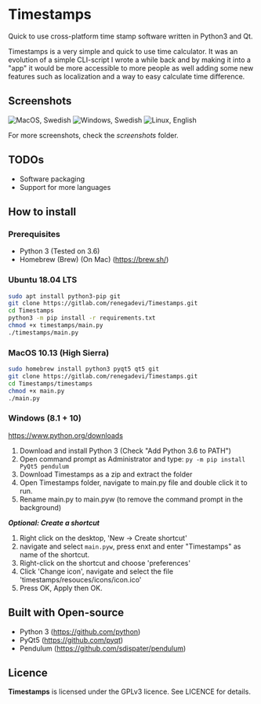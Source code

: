 Timestamps
=========
Quick to use cross-platform time stamp software written in Python3 and Qt.

Timestamps is a very simple and quick to use time calculator. It was an evolution of a simple CLI-script I wrote a while back and by making it into a "app" it would be more accessible to more people as well adding some new features such as localization and a way to easy calculate time difference.


Screenshots
-------------
![MacOS, Swedish](https://gitlab.com/renegadevi/timestamps/raw/master/screenshots/macos_timestamps_week.png)
![Windows, Swedish](https://gitlab.com/renegadevi/timestamps/raw/master/screenshots/windows_timestamps_month.png)
![Linux, English](https://gitlab.com/renegadevi/timestamps/raw/master/screenshots/ubuntu_timestamps_date_differerence.png)

For more screenshots, check the *screenshots* folder.

TODOs
-------------
- Software packaging
- Support for more languages

How to install
-------------

### Prerequisites
- Python 3 (Tested on 3.6)
- Homebrew (Brew) (On Mac) (https://brew.sh/)


### Ubuntu 18.04 LTS
```bash
sudo apt install python3-pip git
git clone https://gitlab.com/renegadevi/Timestamps.git
cd Timestamps
python3 -m pip install -r requirements.txt
chmod +x timestamps/main.py
./timestamps/main.py
```

### MacOS 10.13 (High Sierra)
```bash
sudo homebrew install python3 pyqt5 qt5 git
git clone https://gitlab.com/renegadevi/Timestamps.git
cd Timestamps/timestamps
chmod +x main.py
./main.py
```

### Windows (8.1 + 10)
https://www.python.org/downloads
1. Download and install Python 3 (Check "Add Python 3.6 to PATH")
2. Open command prompt as Administrator and type: `py -m pip install PyQt5 pendulum`
3. Download Timestamps as a zip and extract the folder
4. Open Timestamps folder, navigate to main.py file and double click it to run.
5. Rename main.py to main.pyw (to remove the command prompt in the background)

***Optional: Create a shortcut***

1. Right click on the desktop, 'New -> Create shortcut'
2. navigate and select `main.pyw`, press enxt and enter "Timestamps" as name of the shortcut.
3. Right-click on the shortcut and choose 'preferences'
4. Click 'Change icon',  navigate and select the file 'timestamps/resouces/icons/icon.ico'
5. Press OK, Apply then OK.


Built with Open-source
-------------
- Python 3 (https://github.com/python)
- PyQt5 (https://github.com/pyqt)
- Pendulum (https://github.com/sdispater/pendulum)


Licence
-------------
**Timestamps** is licensed under the GPLv3 licence. See LICENCE for details.
